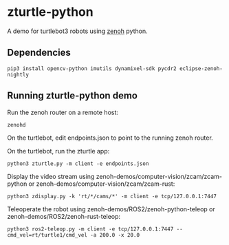 # zturtle-python

A demo for turtlebot3 robots using [zenoh](http://zenoh.io) python.

## Dependencies

```console
pip3 install opencv-python imutils dynamixel-sdk pycdr2 eclipse-zenoh-nightly
```

## Running zturtle-python demo

Run the zenoh router on a remote host:

```console
zenohd
```

On the turtlebot, edit endpoints.json to point to the running zenoh router.

On the turtlebot, run the zturtle app:

```console
python3 zturtle.py -m client -e endpoints.json
```

Display the video stream using zenoh-demos/computer-vision/zcam/zcam-python or zenoh-demos/computer-vision/zcam/zcam-rust:

```console
python3 zdisplay.py -k 'rt/*/cams/*' -m client -e tcp/127.0.0.1:7447
```

Teleoperate the robot using zenoh-demos/ROS2/zenoh-python-teleop or zenoh-demos/ROS2/zenoh-rust-teleop:

```console
python3 ros2-teleop.py -m client -e tcp/127.0.0.1:7447 --cmd_vel=rt/turtle1/cmd_vel -a 200.0 -x 20.0
```
